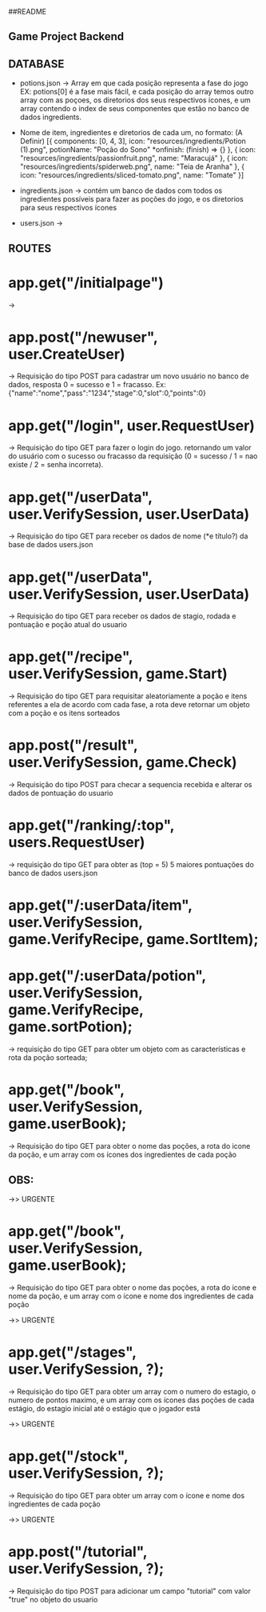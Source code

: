##README

## Game Project Backend

## DATABASE

* potions.json -> Array em que cada posição representa a fase do jogo EX: potions[0] é a fase mais fácil, e cada posição do array temos outro array com as poçoes, os diretorios dos seus respectivos ícones, e um array contendo o index de seus componentes que estão no banco de dados ingredients.
- Nome de item, ingredientes e diretorios de cada um, no formato: (A Definir)
[{
  components: [0, 4, 3],
  icon: "resources/ingredients/Potion (1).png",
  potionName: "Poção do Sono"
  *onfinish: (finish) => {}
},
{
  icon: "resources/ingredients/passionfruit.png",
  name: "Maracujá"
}, {
  icon: "resources/ingredients/spiderweb.png",
  name: "Teia de Aranha"
}, {
  icon: "resources/ingredients/sliced-tomato.png",
  name: "Tomate"
}]

* ingredients.json -> contém um banco de dados com todos os ingredientes possíveis para fazer as poções do jogo, e os diretorios para seus respectivos ícones

* users.json -> 

## ROUTES

# app.get("/initialpage") 
-> 

# app.post("/newuser", user.CreateUser)
-> Requisição do tipo POST para cadastrar um novo usuário no banco de dados, resposta 0 = sucesso e 1 = fracasso.
Ex: {"name":"nome","pass":"1234","stage":0,"slot":0,"points":0}

# app.get("/login", user.RequestUser) 
-> Requisição do tipo GET para fazer o login do jogo. retornando um valor do usuário com o sucesso ou fracasso da requisição (0 = sucesso / 1 = nao existe / 2 = senha incorreta).

# app.get("/userData", user.VerifySession, user.UserData) 
-> Requisição do tipo GET para receber os dados de nome (*e título?) da base de dados users.json

# app.get("/userData", user.VerifySession, user.UserData) 
-> Requisição do tipo GET para receber os dados de stagio, rodada e pontuação e poção atual do usuario

# app.get("/recipe", user.VerifySession, game.Start) 
-> Requisição do tipo GET para requisitar aleatoriamente a poção e itens referentes a ela de acordo com cada fase, a rota deve retornar um objeto com a poção e os itens sorteados

# app.post("/result", user.VerifySession, game.Check) 
-> Requisição do tipo POST para checar a sequencia recebida e alterar os dados de pontuação do usuario

# app.get("/ranking/:top", users.RequestUser)
-> requisição do tipo GET para obter as (top = 5) 5 maiores pontuações do banco de dados users.json

# app.get("/:userData/item", user.VerifySession, game.VerifyRecipe, game.SortItem);


# app.get("/:userData/potion", user.VerifySession, game.VerifyRecipe, game.sortPotion);
-> requisição do tipo GET para obter um objeto com as características e rota da poção sorteada;

# app.get("/book", user.VerifySession, game.userBook);
-> Requisição do tipo GET para obter o nome das poções, a rota do icone da poção, e um array com os ícones dos ingredientes de cada poção

## OBS:

->> URGENTE
# app.get("/book", user.VerifySession, game.userBook);
-> Requisição do tipo GET para obter o nome das poções, a rota do icone e nome da poção, e um array com o ícone e nome dos ingredientes de cada poção

->> URGENTE
# app.get("/stages", user.VerifySession, ?);
-> Requisição do tipo GET para obter um array com o numero do estagio, o numero de pontos maximo, e um array com os ícones das poções de cada estágio, do estagio inicial até o estágio que o jogador está

->> URGENTE
# app.get("/stock", user.VerifySession, ?);
-> Requisição do tipo GET para obter um array com o ícone e nome dos ingredientes de cada poção

->> URGENTE
# app.post("/tutorial", user.VerifySession, ?);
-> Requisição do tipo POST para adicionar um campo "tutorial" com valor "true" no objeto do usuario
